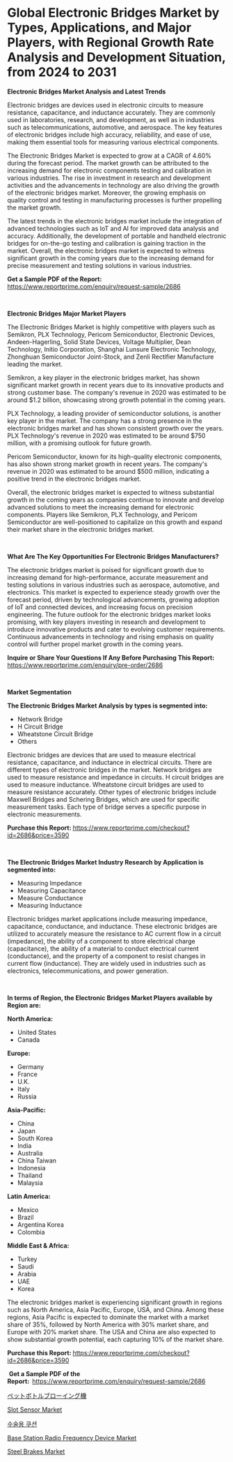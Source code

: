 <p><h1>Global Electronic Bridges Market by Types, Applications, and Major Players, with Regional Growth Rate Analysis and Development Situation, from 2024 to 2031</h1></p><p><strong>Electronic Bridges Market Analysis and Latest Trends</strong></p>
<p><p>Electronic bridges are devices used in electronic circuits to measure resistance, capacitance, and inductance accurately. They are commonly used in laboratories, research, and development, as well as in industries such as telecommunications, automotive, and aerospace. The key features of electronic bridges include high accuracy, reliability, and ease of use, making them essential tools for measuring various electrical components.</p><p>The Electronic Bridges Market is expected to grow at a CAGR of 4.60% during the forecast period. The market growth can be attributed to the increasing demand for electronic components testing and calibration in various industries. The rise in investment in research and development activities and the advancements in technology are also driving the growth of the electronic bridges market. Moreover, the growing emphasis on quality control and testing in manufacturing processes is further propelling the market growth.</p><p>The latest trends in the electronic bridges market include the integration of advanced technologies such as IoT and AI for improved data analysis and accuracy. Additionally, the development of portable and handheld electronic bridges for on-the-go testing and calibration is gaining traction in the market. Overall, the electronic bridges market is expected to witness significant growth in the coming years due to the increasing demand for precise measurement and testing solutions in various industries.</p></p>
<p><strong>Get a Sample PDF of the Report:&nbsp;</strong> <a href="https://www.reportprime.com/enquiry/request-sample/2686">https://www.reportprime.com/enquiry/request-sample/2686</a></p>
<p>&nbsp;</p>
<p><strong>Electronic Bridges Major Market Players</strong></p>
<p><p>The Electronic Bridges Market is highly competitive with players such as Semikron, PLX Technology, Pericom Semiconductor, Electronic Devices, Andeen-Hagerling, Solid State Devices, Voltage Multiplier, Dean Technology, Initio Corporation, Shanghai Lunsure Electronic Technology, Zhonghuan Semiconductor Joint-Stock, and Zenli Rectifier Manufacture leading the market.</p><p>Semikron, a key player in the electronic bridges market, has shown significant market growth in recent years due to its innovative products and strong customer base. The company's revenue in 2020 was estimated to be around $1.2 billion, showcasing strong growth potential in the coming years.</p><p>PLX Technology, a leading provider of semiconductor solutions, is another key player in the market. The company has a strong presence in the electronic bridges market and has shown consistent growth over the years. PLX Technology's revenue in 2020 was estimated to be around $750 million, with a promising outlook for future growth.</p><p>Pericom Semiconductor, known for its high-quality electronic components, has also shown strong market growth in recent years. The company's revenue in 2020 was estimated to be around $500 million, indicating a positive trend in the electronic bridges market.</p><p>Overall, the electronic bridges market is expected to witness substantial growth in the coming years as companies continue to innovate and develop advanced solutions to meet the increasing demand for electronic components. Players like Semikron, PLX Technology, and Pericom Semiconductor are well-positioned to capitalize on this growth and expand their market share in the electronic bridges market.</p></p>
<p>&nbsp;</p>
<p><strong>What Are The Key Opportunities For Electronic Bridges Manufacturers?</strong></p>
<p><p>The electronic bridges market is poised for significant growth due to increasing demand for high-performance, accurate measurement and testing solutions in various industries such as aerospace, automotive, and electronics. This market is expected to experience steady growth over the forecast period, driven by technological advancements, growing adoption of IoT and connected devices, and increasing focus on precision engineering. The future outlook for the electronic bridges market looks promising, with key players investing in research and development to introduce innovative products and cater to evolving customer requirements. Continuous advancements in technology and rising emphasis on quality control will further propel market growth in the coming years.</p></p>
<p><strong>Inquire or Share Your Questions If Any Before Purchasing This Report:</strong> <a href="https://www.reportprime.com/enquiry/pre-order/2686">https://www.reportprime.com/enquiry/pre-order/2686</a></p>
<p>&nbsp;</p>
<p><strong>Market Segmentation</strong></p>
<p><strong>The Electronic Bridges Market Analysis by types is segmented into:</strong></p>
<p><ul><li>Network Bridge</li><li>H Circuit Bridge</li><li>Wheatstone Circuit Bridge</li><li>Others</li></ul></p>
<p><p>Electronic bridges are devices that are used to measure electrical resistance, capacitance, and inductance in electrical circuits. There are different types of electronic bridges in the market. Network bridges are used to measure resistance and impedance in circuits. H circuit bridges are used to measure inductance. Wheatstone circuit bridges are used to measure resistance accurately. Other types of electronic bridges include Maxwell Bridges and Schering Bridges, which are used for specific measurement tasks. Each type of bridge serves a specific purpose in electronic measurements.</p></p>
<p><strong>Purchase this Report:&nbsp;</strong><a href="https://www.reportprime.com/checkout?id=2686&price=3590">https://www.reportprime.com/checkout?id=2686&price=3590</a></p>
<p>&nbsp;</p>
<p><strong>The Electronic Bridges Market Industry Research by Application is segmented into:</strong></p>
<p><ul><li>Measuring Impedance</li><li>Measuring Capacitance</li><li>Measure Conductance</li><li>Measuring Inductance</li></ul></p>
<p><p>Electronic bridges market applications include measuring impedance, capacitance, conductance, and inductance. These electronic bridges are utilized to accurately measure the resistance to AC current flow in a circuit (impedance), the ability of a component to store electrical charge (capacitance), the ability of a material to conduct electrical current (conductance), and the property of a component to resist changes in current flow (inductance). They are widely used in industries such as electronics, telecommunications, and power generation.</p></p>
<p>&nbsp;</p>
<p><strong>In terms of Region, the Electronic Bridges Market Players available by Region are:</strong></p>
<p>
    <p> <strong> North America: </strong>
        <ul>
            <li>United States</li>
            <li>Canada</li>
        </ul>
        </p> 
    <p> <strong> Europe: </strong>
        <ul>
            <li>Germany</li>
            <li>France</li>
            <li>U.K.</li>
            <li>Italy</li>
            <li>Russia</li>
        </ul>
        </p> 
    <p> <strong> Asia-Pacific: </strong>
        <ul>
            <li>China</li>
            <li>Japan</li>
            <li>South Korea</li>
            <li>India</li>
            <li>Australia</li>
            <li>China Taiwan</li>
            <li>Indonesia</li>
            <li>Thailand</li>
            <li>Malaysia</li>
        </ul>
        </p> 
    <p> <strong> Latin America: </strong>
        <ul>
            <li>Mexico</li>
            <li>Brazil</li>
            <li>Argentina Korea</li>
            <li>Colombia</li>
        </ul>
        </p> 
    <p> <strong> Middle East & Africa: </strong>
        <ul>
            <li>Turkey</li>
            <li>Saudi</li>
            <li>Arabia</li>
            <li>UAE</li>
            <li>Korea</li>
        </ul>
    </p>
    </p>
<p><p>The electronic bridges market is experiencing significant growth in regions such as North America, Asia Pacific, Europe, USA, and China. Among these regions, Asia Pacific is expected to dominate the market with a market share of 35%, followed by North America with 30% market share, and Europe with 20% market share. The USA and China are also expected to show substantial growth potential, each capturing 10% of the market share.</p></p>
<p><strong>Purchase this Report: </strong><a href="https://www.reportprime.com/checkout?id=2686&price=3590">https://www.reportprime.com/checkout?id=2686&price=3590</a></p>
<p>&nbsp;<strong>Get a Sample PDF of the Report:&nbsp;&nbsp;</strong><a href="https://www.reportprime.com/enquiry/request-sample/2686">https://www.reportprime.com/enquiry/request-sample/2686</a></p>
<p><strong></strong></p>
<p><p><a href="https://github.com/bucuel854722/Market-Research-Report-List-1/blob/main/835260012144.md">ペットボトルブローイング機</a></p><p><a href="https://github.com/Airanohannonzb68e5pb53oc1/Market-Research-Report-List-1/blob/main/slot-sensor-market.md">Slot Sensor Market</a></p><p><a href="https://github.com/bvubpqd5241630/Market-Research-Report-List-1/blob/main/265889611411.md">수술용 쿠션</a></p><p><a href="https://medium.com/@isidrowolff1966/base-station-radio-frequency-device-market-size-market-outlook-and-market-forecast-2024-to-2031-493f9b81436d">Base Station Radio Frequency Device Market</a></p><p><a href="https://issuu.com/reportprime-2/docs/steel-brakes-market-size-2030.pptx">Steel Brakes Market</a></p></p>